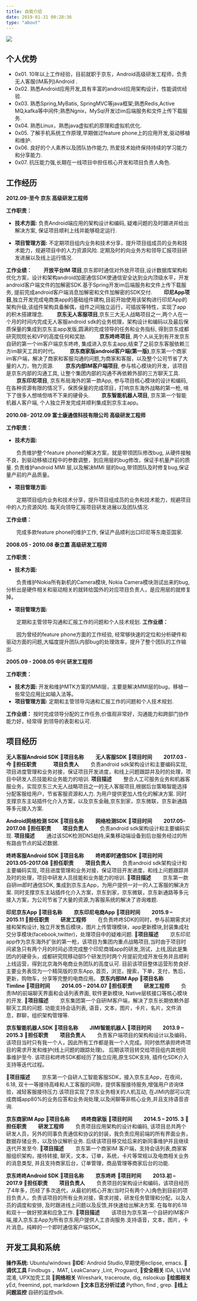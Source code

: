 ```yaml
---
title: 自我介绍
date: 2019-01-31 00:28:36
type: "about"
---
```


![](https://images8.alphacoders.com/595/595874.jpg)

**个人优势**
------
- 0x01. 10年以上工作经验，目前就职于京东，Android高级研发工程师，负责无人客服(IM系列)Android .
- 0x02. 熟悉Android应用开发,具有丰富的android应用架构设计，性能调优经验.
- 0x03. 熟悉Spring,MyBatis, SpringMVC等java框架;熟悉Redis,Active MQ,kafka等中间件;熟悉Ngnix，MySql开发过im后端服务和文件上传下载服务.
- 0x04. 熟悉Linux，熟悉java虚拟机的原理和虚拟机优化.
- 0x05. 了解手机系统工作原理,早期做过feature phone上的应用开发,驱动移植和维护.
- 0x06. 良好的个人素养以及团队协作能力, 热爱技术始终保持持续的学习能力和分享能力.
- 0x07. 抗压能力强,长期在一线项目中担任核心开发和项目负责人角色.


**工作经历**
------
**2012.09-至今 	 京东  		高级研发工程师**

**工作职责：** 

- **技术方面:**
负责Android端应用的架构设计和编码, 疑难问题的及时跟进并给出解决方案, 保证项目顺利上线并能够稳定运行.

- **项目管理方面:**
不定期项目组内业务和技术分享，提升项目组成员的业务和技术能力，规避项目中的人力资源风险. 定期及时的向业务方和领导汇报项目研发进展以及线上运行情况.

**工作业绩：**
&ensp;&ensp;&ensp;&ensp;**开放平台IM 项目**,京东即时通信对外放开项目,设计数据库架构和优化方案，设计和架构android加密通信SDK使通信安全达到业内顶级水平，开发android客户端文件的加解密SDK.基于Spring开发im后端服务和文件上传下载服务, 提前完成android客户端消息加解密和文件加解密的SDK交付.
 &ensp;&ensp;&ensp;&ensp;**印尼App项目**,独立开发完成电商类app的基础组件建构,目前开始使用该架构进行印尼App的架构升级,该组件架构具备解偶，组件之间独立运行，可插拔等特性，实现了app的积木搭建理念.
&ensp;&ensp; &ensp;&ensp;**京东无人客服项目**,京东三大无人战略项目之一,两个人在一个月的时间内完成无人客服android sdk的业务梳理，架构设计和编码以及最后保质保量的集成到京东主app发版,圆满的完成领导的任务和业务指标, 得到京东成都研究院院长和VP的高度任何和奖励.
&ensp;&ensp; &ensp;&ensp;**京东咚咚项目**, 两个人从无到有开发京东自研的第一个im客户端京东咚咚, 集成进入京东主app,结束了之前京东客服依赖三方im聊天工具的时代。
 &ensp;&ensp;&ensp;&ensp;**京东商家版android客户端(第一版)**,京东第一个商家im客户端，解决了商家和客服沟通的问题,为商家和客服，以及整个公司节省了大量的人力，物力资源.
 &ensp;&ensp;&ensp;&ensp;**京东内部IM客户端项目**, 参与核心模块的开发，该项目是京东内部的沟通工具, 让整个集团内部的沟通不再依赖外部的三方聊天工具.
 &ensp;&ensp;&ensp;&ensp;**京东印尼项目**, 京东布局海外的第一款App, 参与项目核心模块的设计和编码, 在各种资源有限的情况下，保质保量的完成项目，打响京东海外战略的第一枪, 啃下了很多人想啃但啃不下来的硬骨头.
 &ensp;&ensp;&ensp;&ensp;**京东智能机器人项目**, 京东第一个智能机器人客户端, 个人独立开发完成并顺利集成到京东主app。


**2010.08- 2012.09 	 富士康通信科技有限公司  		高级研发工程师**

**工作职责：** 

- **技术方面:**

&ensp;&ensp;&ensp;&ensp;负责维护整个feature phone的解决方案，就是带领团队修改bug, 从硬件接触不良，到驱动移植过程中的参数调整，到应用层的bug修改，保证手机量产前的质量. 负责维护android MMI 层,以及解决MMI 层的bug,带领团队及时修复bug,保证量产前的产品质量。

- **项目管理方面:** 

&ensp;&ensp;&ensp;&ensp;定期项目组内业务和技术分享，提升项目组成员的业务和技术能力，规避项目中的人力资源风险. 每天向领导汇报项目研发进展以及团队情况.

**工作业绩：**

&ensp;&ensp;&ensp;&ensp;完成多款feature phone的维护工作, 保证产品顺利出口印尼等东南亚国家.

**2008.05 - 2010.08 	 泰立嘉  		高级研发工程师**

**工作职责：** 

- **技术方面:**

&ensp;&ensp;&ensp;&ensp;负责维护Nokia所有新机的Camera模块, Nokia Camera模块测试出来的bug, 分析出是硬件相关和驱动相关的就转给国外的对应项目负责人，是应用层的就修复掉。

- **项目管理方面:** 

&ensp;&ensp;&ensp;&ensp;定期和主管领导沟通和汇报工作的问题和个人技术规划.
**工作业绩：**
       
&ensp;&ensp;&ensp;&ensp;因为曾经的feature phone方面的工作经验, 经常够快速的定位和分析硬件和驱动方面的问题,大幅度提升团队内部bug的处理效率，提升了整个团队的工作输出.

**2005.09 - 2008.05 	 中兴 		研发工程师**

**工作职责：**

- **技术方面:**
开发和维护MTK方案的MMI层，主要是解决MMI层的bug，移植一些常见应用比如输入法等。
- **项目管理方面:**
定期和主管领导沟通和汇报工作的问题和个人技术规划.

**工作业绩：**
按时完成领导分配的工作任务,价值观非常好，沟通能力和跨部门协作能力好，经常得
到领导的表彰和认可.

**项目经历**
------
**无人客服Android SDK**
**项目名称		&ensp;&ensp;&ensp;&ensp;无人客服SDK**
**项目时间		&ensp;&ensp;&ensp;&ensp;2017.03 - 今**
**担任职责 		 &ensp;&ensp;&ensp;&ensp;&ensp;&ensp;项目负责人**
&ensp;&ensp;&ensp;&ensp;负责android sdk架构设计和主要编码实现, 项目进度管理和业务对接，保证项目开发进度，和线上问题跟踪并及时的处理，项目中研发人员技能和业务能力的培训.
**项目描述**
&ensp;&ensp;&ensp;&ensp;整合人工可服务业务和机器客服业务，实现京东三大无人战略项目之一的无人客服项目,根据后台策略智能选择分配客服给用户，节省客服资源和人力. 为用户提供更加人性化的解决方案. 同时支撑京东主站插件化介入方案，以及京东金融,京东到家，京东微联，京东新通路等多元接入方案.

**Android网络检测 SDK**
**项目名称		&ensp;&ensp;&ensp;&ensp;网络检测SDK**
**项目时间		&ensp;&ensp;&ensp;&ensp;2017.05-2017.08**
**担任职责		&ensp;&ensp;&ensp;&ensp;项目负责人**
&ensp;&ensp;&ensp;&ensp;负责android sdk架构设计和主要编码实现.
**项目描述**
&ensp;&ensp;&ensp;&ensp;通过该SDK检测DNS劫持,采集移动端设备到后台服务经过的所有路由节点的延迟数据.

**咚咚客服Android SDK**
**项目名称		&ensp;&ensp;&ensp;&ensp;咚咚即时通信SDK**
**项目时间		&ensp;&ensp;&ensp;&ensp;2013.05-2017.08**
**担任职责		&ensp;&ensp;&ensp;&ensp;项目负责人**
&ensp;&ensp;&ensp;&ensp;负责android sdk架构设计和主要编码实现, 项目进度管理和业务对接，保证项目开发进度，和线上问题跟踪并及时的处理，项目中研发人员技能和业务能力的培训.
**项目描述**
&ensp;&ensp;&ensp;&ensp;京东第一款自研im即时通信SDK, 集成到京东主App，为用户提供一对一的人工客服的解决方案. 同时支撑京东主站插件化介入方案，京东到家，京东微联，京东新通路等多元接入方案，为公司节省了大量的资源,为客服系统的解决了咨询难题.

**印尼京东App**
**项目名称		&ensp;&ensp;&ensp;&ensp;京东印尼电商App**
**项目时间		&ensp;&ensp;&ensp;&ensp;2015.9 – 2015.11**
**担任职责		&ensp;&ensp;&ensp;&ensp;研发工程师**
&ensp;&ensp;&ensp;&ensp;在负责咚咚SDK的同时，参与前期需求对接和架构设计, 独立开发售后模块，图片上传管理模块，app更新模块,封装集成社交分享模块(facebook,twitter)，处理项目中的疑难问题.
**项目描述**
&ensp;&ensp;&ensp;&ensp;京东印尼app作为京东海外扩张的第一枪，该项目为集团内重点战略项目,当时由于项目时间紧急只有两个月的时间必须完成整个印尼商城app的研发,测试，上线,因此是集团内的硬骨头，成都研究院移动部5个研发历时两个月提前完成开发任务并且顺利上线运营，得到北京海外电商业务团队的高度认可. 目前该项目整体运营形势良好. 主要业务表现为一个精简版的京东App, 首页，浏览，搜索，下单，支付，售后，更新，购物车，分享等完整的电商应用。
**京东内部IM App**
**项目名称		&ensp;&ensp;&ensp;&ensp;Timline**
**项目时间		&ensp;&ensp;&ensp;&ensp;2014.05 – 2014.07**
**担任职责		&ensp;&ensp;&ensp;&ensp;研发工程师**
&ensp;&ensp;&ensp;&ensp;负责IM的前端聊天界面和会话列表界面, 软件更新模块, Native层核接口等核心模块的开发.
**项目描述**
&ensp;&ensp;&ensp;&ensp;京东集团第一个自研IM客户端，解决了京东长期依赖外部聊天工具的问题. 功能支持会话列表, 语音，文本，图片，卡片，名片，文件消息，群聊，组织架构管理等.

**京东智能机器人SDK**
**项目名称		&ensp;&ensp;&ensp;&ensp;JIMI智能机器人**
**项目时间		&ensp;&ensp;&ensp;&ensp;2013.9 – 2015.3**
**担任职责		&ensp;&ensp;&ensp;&ensp;项目负责人**
&ensp;&ensp;&ensp;&ensp;负责客户端项目的架构和设计以及编码，该项目当时只有我一个人，因此所有工作都是我一个人完成。同时依然承担咚咚项目的需求开发和维护(线上问题的跟踪处理)。
后期该项目转交给项目组内其他同事维护至今. 该项目和咚咚SDK都经历了独立应用,原生SDK支持, 插件化SDK介入支持等迭代过程。

**项目描述**
&ensp;&ensp;&ensp;&ensp;京东第一个自研人工智能客服SDK，接入京东主App，在夜间，6.18, 双十一等接待高峰和人工客服的间隙，提供客服接待服务,增强用户咨询体验，减轻客服接待压力.该项目实现了京东业务相关的人机互动, 在JIMI内部可以完成商城app80%的业务应答和业务询处理,以及闲聊等非核心业务,并且支持语音咨询.

**京东商家IM  App**
**项目名称		&ensp;&ensp;&ensp;&ensp;咚咚商家版**	
**项目时间		&ensp;&ensp;&ensp;&ensp;2014.5 – 2015. 3**
**担任职责     &ensp;&ensp;&ensp;&ensp;研发工程师**
&ensp;&ensp;&ensp;&ensp;负责项目应用架构的设计和编码, 该项目总共两个研发人员，另外的同事负责通信和协议的封装，我负责应用前端的所有界面业务，数据存储业务，以及协议解析业务. 后续该项目移交给后来的新同事维护并且继续迭代开发至今.
**项目描述**
&ensp;&ensp;&ensp;&ensp;京东第一个商家IM 客户端，支持会话列表,商家客服组织架构，接待转接, 聊天，文本，订单，系统，卡片等常规以及电商相关业务的消息类型, 并且支持商家后台，订单管理，商品管理等商家后台的功能.

**京东咚咚Android SDK**
**项目名称		&ensp;&ensp;&ensp;&ensp;京东咚咚**
**项目时间		&ensp;&ensp;&ensp;&ensp;2013.初 – 2017.9**
**担任职责		&ensp;&ensp;&ensp;&ensp;项目负责人**
&ensp;&ensp;&ensp;&ensp;负责项目的架构设计和编码，该项目经历了4年多，历经了多次迭代，从最初的核心开发(当时只有两个人)角色到目前的项目负责人，负责该项目的所有业务对接，需求对接，研发任务管理和分配，以及人员的调度和安排, 及时跟进线上问题以及反馈,并快速给出解决方案. 在每年的6.18和双十一做好预演和应急工作.
**项目描述**
&ensp;&ensp;&ensp;&ensp;该项目为京东第一个自研的IM客户端,接入京东主App为所有京东用户提供人工咨询服务.支持语音，文本，图片，卡片消息。纯粹的一个即时通信客户端SDK。

**开发工具和系统**
------
**操作系统:** Ubuntu/windows
**IDE:**
Android Studio,早期使用eclipse, emacs.
**调优工具**
Findbugs ，MAT, LeakCanary ,Lint, Proguard,
**安全相关**
IDA, LLVM混淆, UPX加壳工具
**网络相关**
Wireshark, traceroute, dig, nslookup
**绘图相关**
yEd, freemind, ppt, markdown
**文本日志分析过滤**
Python, find , grep.
**线上问题监控**
自研的监控sdk.
